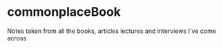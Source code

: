 # commonplaceBook
Notes taken from all the books, articles lectures and interviews I've come across
